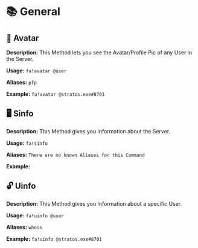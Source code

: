 # 📚 General

## 🙋 Avatar
**Description:** This Method lets you see the Avatar/Profile Pic of any User in the Server.

**Usage:** `fa!avatar @user`

**Aliases:** `pfp`

**Example:** `fa!avatar @stratos.exe#8701`


## 🖥 Sinfo
**Description:** This Method gives you Information about the Server.

**Usage:** `fa!sinfo`

**Aliases:** `There are no known Aliases for this Command`

**Example:** 


## 🔓 Uinfo
**Description:** This Method gives you Information about a specific User.

**Usage:** `fa!uinfo @user`

**Aliases:** `whois`

**Example:** `fa!uinfo @stratos.exe#8701`
